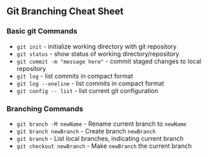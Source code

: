 ## Git Branching Cheat Sheet

### Basic git Commands
* `git init` - initialize working directory with git repository
* `git status` - show status of working directory/repository
* `git commit -m "message here"` - commit staged changes to local repository
* `git log` - list commits in compact format
* `git log --oneline` - list commits in compact format
* `git config -- list` - list current git configuration

### Branching Commands
* `git branch -M newName` - Rename current branch to `newName`
* `git branch newBranch` - Create branch `newBranch`
* `git branch` - List local branches, indicating current branch
* `git checkout newBranch` - Make `newBranch` the current branch
